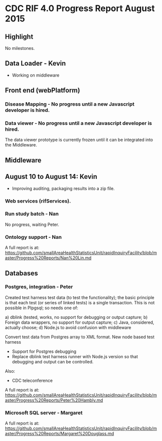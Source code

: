 # CDC RIF 4.0 Progress Report August 2015

## Highlight

No milestones.

## Data Loader - Kevin

* Working on middleware
  
## Front end (webPlatform)

### Disease Mapping - No progress until a new Javascript developer is hired.

### Data viewer - No progress until a new Javascript developer is hired.

The data viewer prototype is currently frozen until it can be integrated into the Middleware.

## Middleware

## August 10 to August 14: Kevin 
   * Improving auditing, packaging results into a zip file.
   
### Web services (rifServices). 

### Run study batch - Nan

No progress, waiting Peter.

### Ontology support - Nan

A full report is at:  https://github.com/smallAreaHealthStatisticsUnit/rapidInquiryFacility/blob/master/Progress%20Reports/Nan%20Lin.md

## Databases

### Postgres, integration - Peter 

Created test harness test data (to test the functionality); the basic principle is that each test 
(or series of linked tests) is a single transaction. This is not possible in Plpgsql; so needs
one of:

a) dblink (tested, works, no support for debugging or output capture;
b) Foreign data wrappers, no support for output capture;
c) Java, considered, actually choose;
d) Node.js to avoid confusion with middleware
 
Convert test data from Postgres array to XML format. 
New node based test harness

* Support for Postgres debugging
* Replace dblink test harness runner with Node.js version so that debugging and output can be controlled.

Also:

* CDC teleconference

A full report is at: https://github.com/smallAreaHealthStatisticsUnit/rapidInquiryFacility/blob/master/Progress%20Reports/Peter%20Hambly.md

### Microsoft SQL server - Margaret

A full report is at: https://github.com/smallAreaHealthStatisticsUnit/rapidInquiryFacility/blob/master/Progress%20Reports/Margaret%20Douglass.md



 

 
